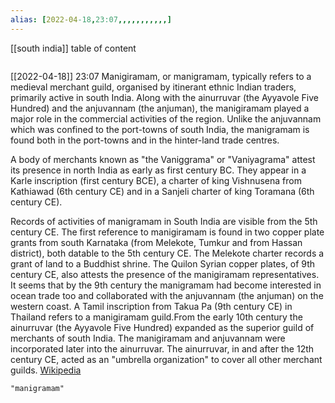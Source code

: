 ```yaml
---
alias: [2022-04-18,23:07,,,,,,,,,,,]
---
```

[[south india]]
table of content
```toc
```

[[2022-04-18]] 23:07
Manigiramam, or manigramam, typically refers to a medieval merchant guild, organised by itinerant ethnic Indian traders, primarily active in south India. Along with the ainurruvar (the Ayyavole Five Hundred) and the anjuvannam (the anjuman), the manigiramam played a major role in the commercial activities of the region. Unlike the anjuvannam which was confined to the port-towns of south India, the manigramam is found both in the port-towns and in the hinter-land trade centres.

A body of merchants known as "the Vaniggrama" or "Vaniyagrama" attest its presence in north India as early as first century BC.  They appear in a Karle inscription (first century BCE), a charter of king Vishnusena from Kathiawad (6th century CE) and in a Sanjeli charter of king Toramana (6th century CE).

Records of activities of manigramam in South India are visible from the 5th century CE. The first reference to manigiramam is found in two copper plate grants from south Karnataka (from Melekote, Tumkur and from Hassan district), both datable to the 5th century CE. The Melekote charter records a grant of land to a Buddhist shrine. The Quilon Syrian copper plates, of 9th century CE, also attests the presence of the manigiramam representatives. It seems that by the 9th century the manigramam had become interested in ocean trade too and collaborated with the anjuvannam (the anjuman) on the western coast. A Tamil inscription from Takua Pa (9th century CE) in Thailand refers to a manigiramam guild.From the early 10th century the ainurruvar (the Ayyavole Five Hundred) expanded as the superior guild of merchants of south India. The manigiramam and anjuvannam were incorporated later into the ainurruvar. The ainurruvar, in and after the 12th century CE, acted as an "umbrella organization" to cover all other merchant guilds.
[Wikipedia](https://en.wikipedia.org/wiki/Manigramam)
```query
"manigramam"
```